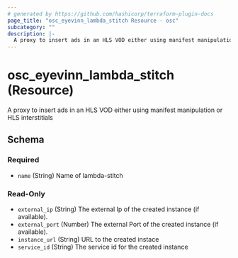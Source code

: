 ```yaml
---
# generated by https://github.com/hashicorp/terraform-plugin-docs
page_title: "osc_eyevinn_lambda_stitch Resource - osc"
subcategory: ""
description: |-
  A proxy to insert ads in an HLS VOD either using manifest manipulation or HLS interstitials
---
```


# osc_eyevinn_lambda_stitch (Resource)

A proxy to insert ads in an HLS VOD either using manifest manipulation or HLS interstitials



<!-- schema generated by tfplugindocs -->
## Schema

### Required

- `name` (String) Name of lambda-stitch

### Read-Only

- `external_ip` (String) The external Ip of the created instance (if available).
- `external_port` (Number) The external Port of the created instance (if available).
- `instance_url` (String) URL to the created instace
- `service_id` (String) The service id for the created instance
